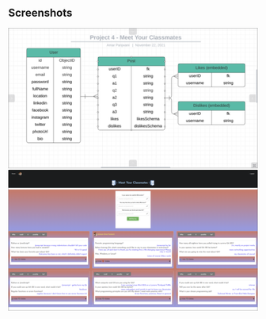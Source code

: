 ## Screenshots

![ERD](https://github.com/amarpan/meet-your-classmates/raw/main/public/Screenshots/ERD.MYC.png)   
![Feed Page](https://github.com/amarpan/meet-your-classmates/raw/main/public/Screenshots/FeedPage.png)